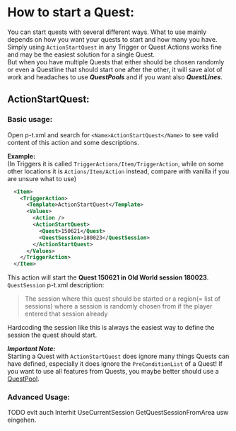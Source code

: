 # How to start a Quest:

You can start quests with several different ways. What to use mainly depends on how you want your quests to start and how many you have.  
Simply using `ActionStartQuest` in any Trigger or Quest Actions works fine and may be the easiest solution for a single Quest.  
But when you have multiple Quests that either should be chosen randomly or even a Questline that should start one after the other, it will save alot of work and headaches to use ***QuestPools*** and if you want also ***QuestLines***.

## ActionStartQuest:
### Basic usage:
Open p-t.xml and search for `<Name>ActionStartQuest</Name>` to see valid content of this action and some descriptions.

**Example:**  
(In Triggers it is called `TriggerActions/Item/TriggerAction`, while on some other locations it is `Actions/Item/Action` instead, compare with vanilla if you are unsure what to use)
```xml
  <Item>
    <TriggerAction>
      <Template>ActionStartQuest</Template>
      <Values>
        <Action />
        <ActionStartQuest>
          <Quest>150621</Quest>
          <QuestSession>180023</QuestSession>
        </ActionStartQuest>
      </Values>
    </TriggerAction>
  </Item>
```
This action will start the **Quest 150621 in Old World session 180023**.  
`QuestSession` p-t.xml description:  
> The session where this quest should be started or a region(= list of sessions) where a session is randomly chosen from if the player entered that session already

Hardcoding the session like this is always the easiest way to define the session the quest should start.

***Important Note:***  
Starting a Quest with `ActionStartQuest` does ignore many things Quests can have defined, especially it does ignore the `PreConditionList` of a Quest! If you want to use all features from Quests, you maybe better should use a [QuestPool](https://github.com/anno-mods/modding-guide/blob/main/guides/Quests.md#questpools).


### Advanced Usage:
TODO evlt auch Interhit UseCurrentSession GetQuestSessionFromArea usw eingehen.
